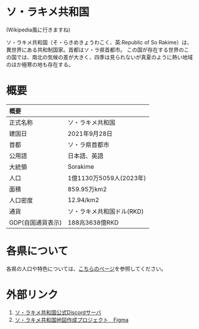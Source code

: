 # ソ・ラキメ共和国
(Wikipedia風に行きますね)

ソ・ラキメ共和国（そ・らきめきょうわこく、英:Republic of So Rakime）は、異世界にある共和制国家。首都はソ・ラ県首都市。
この国が存在する世界のこの国では、南北の気候の差が大きく、四季は見られないが真夏のように熱い地域のほか極寒の地も存在する。

# 概要
|概要||
|:-|:-|
|正式名称|ソ・ラキメ共和国|
|建国日|2021年9月28日|
|首都|ソ・ラ県首都市|
|公用語|日本語、英語|
|大統領|Sorakime|
|人口|1億1130万5059人(2023年)|
|面積|859.95万km2|
|人口密度|12.94/km2|
|通貨|ソ・ラキメ共和国ドル(RKD)|
|GDP(自国通貨表示)|188兆3638億RKD|

# 各県について
各県の人口や特色については、[こちらのページ](./local/counties.md)を参照してください。

# 外部リンク
1. [ソ・ラキメ共和国公式Discordサーバ](https://discord.gg/b6a2xKQCn6)
2. [ソ・ラキメ共和国地図作成プロジェクト　Figma](https://www.figma.com/file/dzdxRcoz35KUi4xa5z75XF?node-id=702:184&comments-enabled=1&viewer=1&locale=ja)
